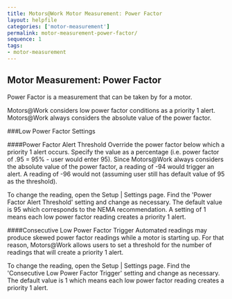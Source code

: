 ```yaml
---
title: Motors@Work Motor Measurement: Power Factor
layout: helpfile
categories: ['motor-measurement']
permalink: motor-measurement-power-factor/
sequence: 1
tags:
- motor-measurement
---
```

## Motor Measurement: Power Factor

Power Factor is a measurement that can be taken by for a motor.

Motors@Work considers low power factor conditions as a priority 1 alert.  Motors@Work always considers the absolute value of the power factor.

###Low Power Factor Settings

####Power Factor Alert Threshold
Override the power factor below which a priority 1 alert occurs.  Specify the value as a percentage (i.e. power factor of .95 = 95% - user would enter 95).  Since Motors@Work always considers the absolute value of the power factor, a reading of -94 would trigger an alert.  A reading of -96 would not (assuming user still has default value of 95 as the threshold).

To change the reading, open the Setup | Settings page.  Find the 'Power Factor Alert Threshold' setting and change as necessary.  The default value is 95 which corresponds to the NEMA recommendation.  A setting of 1 means each low power factor reading creates a priority 1 alert.

####Consecutive Low Power Factor Trigger
Automated readings may produce skewed power factor readings while a motor is
starting up.  For that reason, Motors@Work allows users to set a threshold
for the number of readings that will create a priority 1 alert.

To change the reading, open the Setup | Settings page.  Find the 'Consecutive
Low Power Factor Trigger' setting and change as necessary.  The default value is 1
which means each low power factor reading creates a priority 1 alert.
